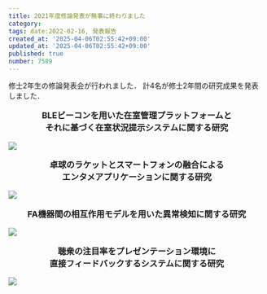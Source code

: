 ```yaml
---
title: 2021年度修論発表が無事に終わりました
category:
tags: date:2022-02-16, 発表報告
created_at: '2025-04-06T02:55:42+09:00'
updated_at: '2025-04-06T02:55:42+09:00'
published: true
number: 7589
---
```



修士2年生の修論発表会が行われました．
計4名が修士2年間の研究成果を発表しました．

<p style="text-align:center; font-weight:bold; font-size:1.17em;">BLEビーコンを用いた在室管理プラットフォームと<br>それに基づく在室状況提示システムに関する研究</p>
<img src="https://img.esa.io/uploads/production/attachments/13979/2025/04/06/148142/9b34fafa-bdbf-48b0-abf1-3a028eb5a12d.webp"  /><br>

<p style="text-align:center; font-weight:bold; font-size:1.17em;">卓球のラケットとスマートフォンの融合による<br>エンタメアプリケーションに関する研究</p>
<img src="https://img.esa.io/uploads/production/attachments/13979/2025/04/06/148142/900aa39c-ec2c-4966-8778-567ba328ae9e.webp"  /><br>

<p style="text-align:center; font-weight:bold; font-size:1.17em;">FA機器間の相互作用モデルを用いた異常検知に関する研究</p>
<img src="https://img.esa.io/uploads/production/attachments/13979/2025/04/06/148142/f9ea6de4-7b08-4ea0-9ad5-d87f73fee363.webp"  /><br>

<p style="text-align:center; font-weight:bold; font-size:1.17em;">聴衆の注目率をプレゼンテーション環境に<br>直接フィードバックするシステムに関する研究</p>
<img src="https://img.esa.io/uploads/production/attachments/13979/2025/04/06/148142/79aba394-2636-4660-b8bf-16d726dd3374.webp"  />

